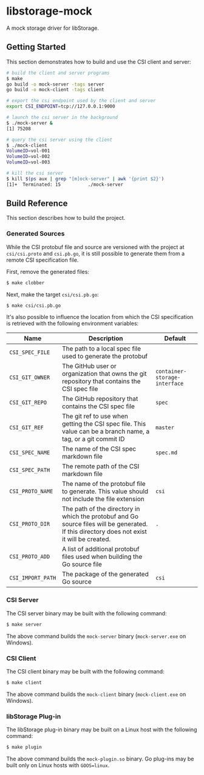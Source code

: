 # libstorage-mock
A mock storage driver for libStorage.

## Getting Started
This section demonstrates how to build and use the CSI client and server:

```bash
# build the client and server programs
$ make
go build -o mock-server -tags server
go build -o mock-client -tags client

# export the csi endpoint used by the client and server
export CSI_ENDPOINT=tcp://127.0.0.1:9000

# launch the csi server in the background
$ ./mock-server &
[1] 75208

# query the csi server using the client
$ ./mock-client
VolumeID=vol-001
VolumeID=vol-002
VolumeID=vol-003

# kill the csi server
$ kill $(ps aux | grep "[m]ock-server" | awk '{print $2}')
[1]+  Terminated: 15          ./mock-server
```

## Build Reference
This section describes how to build the project.

### Generated Sources
While the CSI protobuf file and source are versioned with the project
at `csi/csi.proto` and `csi.pb.go`, it is still possible to generate
them from a remote CSI specification file.

First, remove the generated files:

```bash
$ make clobber
```

Next, make the target `csi/csi.pb.go`:

```bash
$ make csi/csi.pb.go
```

It's also possible to influence the location from which the CSI specification
is retrieved with the following environment variables:

| Name | Description | Default |
|------|-------------|---------|
| `CSI_SPEC_FILE` | The path to a local spec file used to generate the protobuf | |
| `CSI_GIT_OWNER` | The GitHub user or organization that owns the git repository that contains the CSI spec file | `container-storage-interface` |
| `CSI_GIT_REPO` | The GitHub repository that contains the CSI spec file | `spec` |
| `CSI_GIT_REF` | The git ref to use when getting the CSI spec file. This value can be a branch name, a tag, or a git commit ID | `master` |
| `CSI_SPEC_NAME` | The name of the CSI spec markdown file | `spec.md` |
| `CSI_SPEC_PATH` | The remote path of the CSI markdown file | |
| `CSI_PROTO_NAME` | The name of the protobuf file to generate. This value should not include the file extension | `csi` |
| `CSI_PROTO_DIR` | The path of the directory in which the protobuf and Go source files will be generated. If this directory does not exist it will be created. | `.` |
| `CSI_PROTO_ADD` | A list of additional protobuf files used when building the Go source file | |
| `CSI_IMPORT_PATH` | The package of the generated Go source | `csi` |

### CSI Server
The CSI server binary may be built with the following command:

```bash
$ make server
```

The above command builds the `mock-server` binary (`mock-server.exe`
on Windows).

### CSI Client
The CSI client binary may be built with the following command:

```bash
$ make client
```

The above command builds the `mock-client` binary (`mock-client.exe`
on Windows).

### libStorage Plug-in
The libStorage plug-in binary may be built on a Linux host with the
following command:

```bash
$ make plugin
```

The above command builds the `mock-plugin.so` binary. Go plug-ins may
be built only on Linux hosts with `GOOS=linux`.
